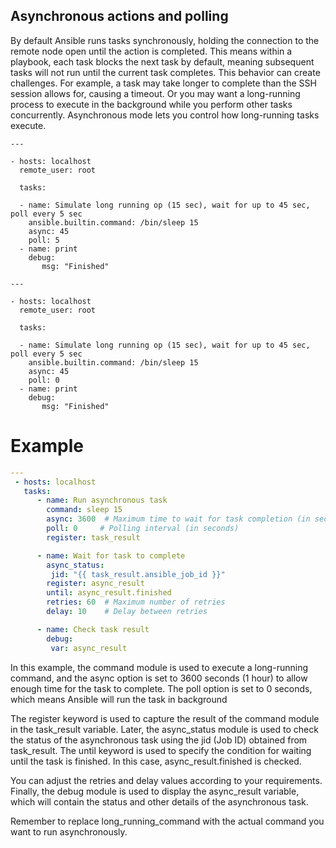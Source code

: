 ## Asynchronous actions and polling

By default Ansible runs tasks synchronously, holding the connection to the remote node open until the action is completed. This means within a playbook, each task blocks the next task by default, meaning subsequent tasks will not run until the current task completes. This behavior can create challenges. For example, a task may take longer to complete than the SSH session allows for, causing a timeout. Or you may want a long-running process to execute in the background while you perform other tasks concurrently. Asynchronous mode lets you control how long-running tasks execute.
```
---

- hosts: localhost
  remote_user: root

  tasks:

  - name: Simulate long running op (15 sec), wait for up to 45 sec, poll every 5 sec
    ansible.builtin.command: /bin/sleep 15
    async: 45
    poll: 5
  - name: print
    debug:
       msg: "Finished"
```
```
---

- hosts: localhost
  remote_user: root

  tasks:

  - name: Simulate long running op (15 sec), wait for up to 45 sec, poll every 5 sec
    ansible.builtin.command: /bin/sleep 15
    async: 45
    poll: 0
  - name: print
    debug:
       msg: "Finished"
   ```

 # Example

```yaml
---
 - hosts: localhost
   tasks:
      - name: Run asynchronous task
        command: sleep 15
        async: 3600  # Maximum time to wait for task completion (in seconds)
        poll: 0     # Polling interval (in seconds)
        register: task_result

      - name: Wait for task to complete
        async_status:
         jid: "{{ task_result.ansible_job_id }}"
        register: async_result
        until: async_result.finished
        retries: 60  # Maximum number of retries
        delay: 10    # Delay between retries

      - name: Check task result
        debug:
         var: async_result
```    
In this example, the command module is used to execute a long-running command, and the async option is set to 3600 seconds (1 hour) to allow enough time for the task to complete. The poll option is set to 0 seconds, which means Ansible will run the task in background

The register keyword is used to capture the result of the command module in the task_result variable. Later, the async_status module is used to check the status of the asynchronous task using the jid (Job ID) obtained from task_result. The until keyword is used to specify the condition for waiting until the task is finished. In this case, async_result.finished is checked.

You can adjust the retries and delay values according to your requirements. Finally, the debug module is used to display the async_result variable, which will contain the status and other details of the asynchronous task.

Remember to replace long_running_command with the actual command you want to run asynchronously.
